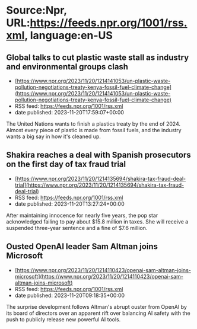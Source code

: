 # Source:Npr, URL:https://feeds.npr.org/1001/rss.xml, language:en-US

## Global talks to cut plastic waste stall as industry and environmental groups clash
 - [https://www.npr.org/2023/11/20/1214141053/un-plastic-waste-pollution-negotiations-treaty-kenya-fossil-fuel-climate-change](https://www.npr.org/2023/11/20/1214141053/un-plastic-waste-pollution-negotiations-treaty-kenya-fossil-fuel-climate-change)
 - RSS feed: https://feeds.npr.org/1001/rss.xml
 - date published: 2023-11-20T17:59:07+00:00

The United Nations wants to finish a plastics treaty by the end of 2024. Almost every piece of plastic is made from fossil fuels, and the industry wants a big say in how it's cleaned up.

## Shakira reaches a deal with Spanish prosecutors on the first day of tax fraud trial
 - [https://www.npr.org/2023/11/20/1214135694/shakira-tax-fraud-deal-trial](https://www.npr.org/2023/11/20/1214135694/shakira-tax-fraud-deal-trial)
 - RSS feed: https://feeds.npr.org/1001/rss.xml
 - date published: 2023-11-20T13:27:24+00:00

After maintaining innocence for nearly five years, the pop star acknowledged failing to pay about $15.8 million in taxes. She will receive a suspended three-year sentence and a fine of $7.6 million.

## Ousted OpenAI leader Sam Altman joins Microsoft
 - [https://www.npr.org/2023/11/20/1214110423/openai-sam-altman-joins-microsoft](https://www.npr.org/2023/11/20/1214110423/openai-sam-altman-joins-microsoft)
 - RSS feed: https://feeds.npr.org/1001/rss.xml
 - date published: 2023-11-20T09:18:35+00:00

The surprise development follows Altman's abrupt ouster from OpenAI by its board of directors over an apparent rift over balancing AI safety with the push to publicly release new powerful AI tools.

